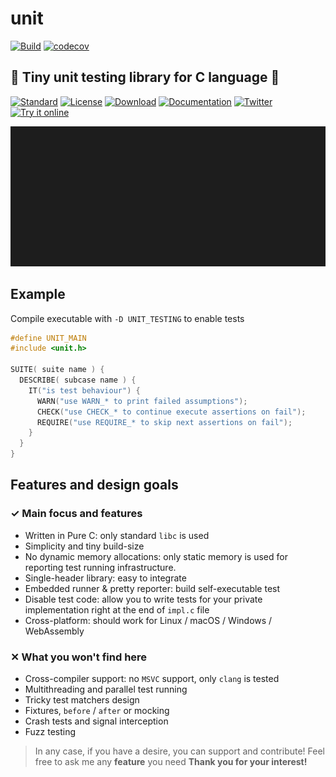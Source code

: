 # unit

[![Build](https://github.com/eliasku/unit/actions/workflows/build.yml/badge.svg)](https://github.com/eliasku/unit/actions/workflows/build.yml)
[![codecov](https://codecov.io/gh/eliasku/unit/branch/master/graph/badge.svg?token=NFTrtCHQ2r)](https://codecov.io/gh/eliasku/unit)

## 🥼 Tiny unit testing library for C language 🥼

[![Standard](https://img.shields.io/badge/C-11/14/17-pink.svg)](https://en.wikipedia.org/wiki/C_(programming_language))
[![License](https://img.shields.io/badge/License-MIT-blue.svg)](https://opensource.org/licenses/MIT)
[![Download](https://img.shields.io/badge/Download%20%20-unit.h-lightgreen.svg)](https://raw.githubusercontent.com/eliasku/unit/master/include/unit.h)
[![Documentation](https://img.shields.io/badge/docs-latest-white)](http://unit.rtfd.io/)
[![Twitter](https://img.shields.io/twitter/follow/eliaskuvoice.svg?style=flat&label=Follow&logoColor=white&color=1da1f2&logo=twitter)](https://twitter.com/eliaskuvoice)
[![Try it online](https://img.shields.io/badge/Try%20it-online-orange.svg)](https://godbolt.org/z/17vjqsnca)

![output](docs/output.gif)

## Example

Compile executable with `-D UNIT_TESTING` to enable tests

```c
#define UNIT_MAIN
#include <unit.h>

SUITE( suite name ) {
  DESCRIBE( subcase name ) {
    IT("is test behaviour") {
      WARN("use WARN_* to print failed assumptions");
      CHECK("use CHECK_* to continue execute assertions on fail");
      REQUIRE("use REQUIRE_* to skip next assertions on fail");
    }
  }
}

```

## Features and design goals

### ✓ Main focus and features
- Written in Pure C: only standard `libc` is used
- Simplicity and tiny build-size
- No dynamic memory allocations: only static memory is used for reporting test running infrastructure.
- Single-header library: easy to integrate
- Embedded runner & pretty reporter: build self-executable test
- Disable test code: allow you to write tests for your private implementation right at the end of `impl.c` file
- Cross-platform: should work for Linux / macOS / Windows / WebAssembly

### ✕ What you won't find here
- Cross-compiler support: no `MSVC` support, only `clang` is tested
- Multithreading and parallel test running
- Tricky test matchers design
- Fixtures, `before` / `after` or mocking
- Crash tests and signal interception
- Fuzz testing

> In any case, if you have a desire, you can support and contribute! Feel free to ask me any **feature** you need **Thank you for your interest!** 
